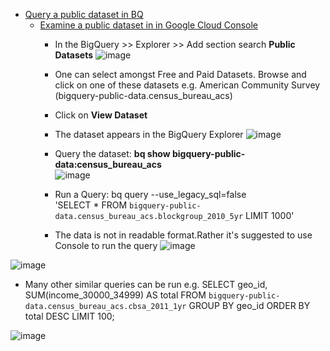 - [Query a public dataset in BQ](https://cloud.google.com/bigquery/docs/quickstarts/query-public-dataset-bq)
  - [Examine a public dataset in in Google Cloud Console](https://cloud.google.com/bigquery/docs/quickstarts/query-public-dataset-console)
    - In the BigQuery >> Explorer >> Add section search **Public Datasets**
![image](https://github.com/Ajit1279/GCP_Learning/assets/81754034/2475376f-ac1a-4cf3-a840-7b128d17a685)
    
    - One can select amongst Free and Paid Datasets. Browse and click on one of these datasets e.g. American Community Survey (bigquery-public-data.census_bureau_acs)
    - Click on **View Dataset**
    - The dataset appears in the BigQuery Explorer
![image](https://github.com/Ajit1279/GCP_Learning/assets/81754034/7a2809d9-0b4e-40e6-9b30-8f58df5a8eb2)

    - Query the dataset: **bq show bigquery-public-data:census_bureau_acs**    
![image](https://github.com/Ajit1279/GCP_Learning/assets/81754034/bc57f032-2eed-4395-add5-49c0e6b0de83)

    - Run a Query:
      bq query --use_legacy_sql=false \
      'SELECT * FROM `bigquery-public-data.census_bureau_acs.blockgroup_2010_5yr` LIMIT 1000'

    - The data is not in readable format.Rather it's suggested to use Console to run the query 
![image](https://github.com/Ajit1279/GCP_Learning/assets/81754034/2eb49ebd-cead-4aa7-aceb-f2713b378f8a)

![image](https://github.com/Ajit1279/GCP_Learning/assets/81754034/44f9f4c9-739a-41fb-a959-819629e7971a)
 
  -  Many other similar queries can be run e.g. 
      SELECT
        geo_id,
        SUM(income_30000_34999) AS total
      FROM
        `bigquery-public-data.census_bureau_acs.cbsa_2011_1yr`
      GROUP BY
        geo_id
      ORDER BY
        total DESC
      LIMIT
        100;

![image](https://github.com/Ajit1279/GCP_Learning/assets/81754034/5dc02834-c2be-405f-9085-5e57fbac4e3b)
